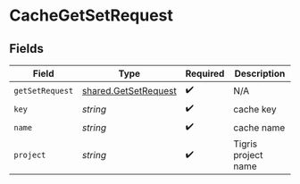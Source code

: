 # CacheGetSetRequest


## Fields

| Field                                                        | Type                                                         | Required                                                     | Description                                                  |
| ------------------------------------------------------------ | ------------------------------------------------------------ | ------------------------------------------------------------ | ------------------------------------------------------------ |
| `getSetRequest`                                              | [shared.GetSetRequest](../../models/shared/getsetrequest.md) | :heavy_check_mark:                                           | N/A                                                          |
| `key`                                                        | *string*                                                     | :heavy_check_mark:                                           | cache key                                                    |
| `name`                                                       | *string*                                                     | :heavy_check_mark:                                           | cache name                                                   |
| `project`                                                    | *string*                                                     | :heavy_check_mark:                                           | Tigris project name                                          |